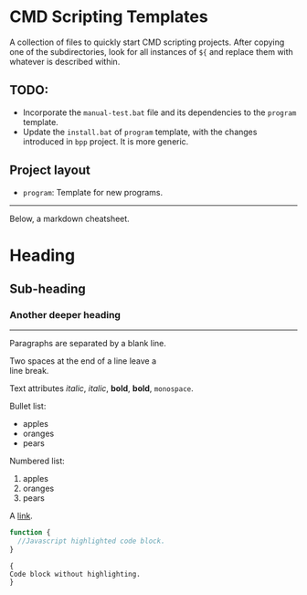 CMD Scripting Templates
=======================

A collection of files to quickly start CMD scripting projects. After copying 
one of the subdirectories, look for all instances of `${` and replace them with
whatever is described within.

TODO:
-----
  * Incorporate the `manual-test.bat` file and its dependencies to the 
    `program` template.
  * Update the `install.bat` of `program` template, with the changes introduced
    in `bpp` project. It is more generic.

Project layout
--------------
  * `program`: Template for new programs.

---
Below, a markdown cheatsheet.

Heading
=======
Sub-heading
-----------
### Another deeper heading

---

Paragraphs are separated
by a blank line.

Two spaces at the end of a line leave a  
line break.

Text attributes _italic_, *italic*, __bold__, **bold**, `monospace`.

Bullet list:

  * apples
  * oranges
  * pears

Numbered list:

  1. apples
  2. oranges
  3. pears

A [link](http://example.com).

```javascript
function {
  //Javascript highlighted code block.
}
```

    {
    Code block without highlighting.
    }
